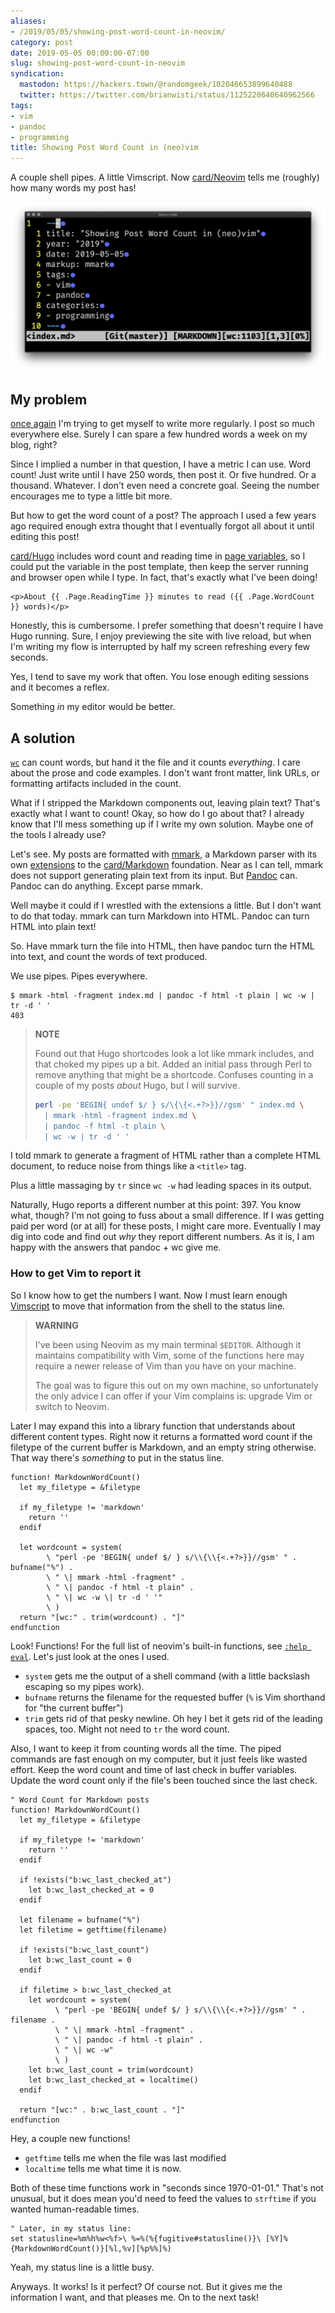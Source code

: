 ```yaml
---
aliases:
- /2019/05/05/showing-post-word-count-in-neovim/
category: post
date: 2019-05-05 00:00:00-07:00
slug: showing-post-word-count-in-neovim
syndication:
  mastodon: https://hackers.town/@randomgeek/102046653899640488
  twitter: https://twitter.com/brianwisti/status/1125220640640962566
tags:
- vim
- pandoc
- programming
title: Showing Post Word Count in (neo)vim
---
```


A couple shell pipes. A little Vimscript. Now [card/Neovim](../../../card/Neovim.md) tells me (roughly) how many words my post has!

<!--more-->

![attachments/img/2019/cover-2019-05-05.png](../../../attachments/img/2019/cover-2019-05-05.png)

## My problem

[once again](../../2014/10/counting-words-in-blog-posts.md) I'm trying to get myself to write more regularly. I post so much everywhere else. Surely I can spare a few hundred words a week on my blog, right?

Since I implied a number in that question, I have a metric I can use. Word count! Just write until I have 250 words, then post it. Or five hundred. Or a thousand. Whatever. I don't even need a concrete goal.  Seeing the number encourages me to type a little bit more.

But how to get the word count of a post? The approach I used a few years ago required enough extra thought that I eventually forgot all about it until editing this post!

[card/Hugo](../../../card/Hugo.md) includes word count and reading time in [page variables](https://gohugo.io/variables/page/), so I could put the variable in the post template, then keep the server running and browser open while I type. In fact, that's exactly what I've been doing!

````
<p>About {{ .Page.ReadingTime }} minutes to read ({{ .Page.WordCount }} words)</p>
````

Honestly, this is cumbersome. I prefer something that doesn't require I have Hugo running. Sure, I enjoy previewing the site with live reload, but when I'm writing my flow is interrupted by half my screen refreshing every few seconds.

Yes, I tend to save my work that often. You lose enough editing sessions and it
becomes a reflex.

Something *in* my editor would be better.

## A solution

[`wc`](https://en.wikipedia.org/wiki/Wc_(Unix)) can count words, but hand it the file and it counts *everything*. I care about the prose and code examples. I don't want front matter, link URLs, or formatting artifacts included in the count.

What if I stripped the Markdown components out, leaving plain text? That's exactly what I want to count! Okay, so how do I go about that? I already know that I'll mess something up if I write my own solution. Maybe one of the tools I already use?

Let's see. My posts are formatted with [mmark](https://mmark.nl/), a Markdown parser with its own [extensions](https://mmark.nl/) to the [card/Markdown](../../../card/Markdown.md) foundation. Near as I can tell, mmark does not support generating plain text from its input.  But [Pandoc](https://pandoc.org/) can. Pandoc can do anything. Except parse mmark.

Well maybe it could if I wrestled with the extensions a little. But I don't want to do that today. mmark can turn Markdown into HTML. Pandoc can turn HTML into plain text!

So. Have mmark turn the file into HTML, then have pandoc turn the HTML into text, and count the words of text produced.

We use pipes. Pipes everywhere.

````
$ mmark -html -fragment index.md | pandoc -f html -t plain | wc -w | tr -d ' '
403
````

 > 
 > **NOTE**
>
 > Found out that Hugo shortcodes look a lot like mmark includes, and that choked my pipes up a bit. Added an initial pass through Perl to remove anything that might be a shortcode. Confuses counting in a couple of my posts *about* Hugo, but I will survive.
 > 
 > ````sh
 > perl -pe 'BEGIN{ undef $/ } s/\{\{<.+?>}}//gsm' " index.md \
 >   | mmark -html -fragment index.md \
 >   | pandoc -f html -t plain \
 >   | wc -w | tr -d ' '
 > ````

I told mmark to generate a fragment of HTML rather than a complete HTML document, to reduce noise from things like a `<title>` tag.

Plus a little massaging by `tr` since `wc -w` had leading spaces in its output.

Naturally, Hugo reports a different number at this point: 397. You know what, though? I'm not going to fuss about a small difference. If I was getting paid per word (or at all) for these posts, I might care more. Eventually I may dig into code and find out *why* they report different numbers. As it is, I am happy with the answers that pandoc + wc give me.

### How to get Vim to report it

So I know how to get the numbers I want. Now I must learn enough [Vimscript](http://learnvimscriptthehardway.stevelosh.com/) to move that information from the shell to the status line.

 > 
 > **WARNING**
>
 > I've been using Neovim as my main terminal `$EDITOR`. Although it maintains compatibility with Vim, some of the functions here may require a newer release of Vim than you have on your machine.
 > 
 > The goal was to figure this out on my own machine, so unfortunately the only advice I can offer if your Vim complains is: upgrade Vim or switch to Neovim.

Later I may expand this into a library function that understands about different content types. Right now it returns a formatted word count if the filetype of the current buffer is Markdown, and an empty string otherwise. That way there's *something* to put in the status line.

````vim
function! MarkdownWordCount()
  let my_filetype = &filetype

  if my_filetype != 'markdown'
    return ''
  endif

  let wordcount = system(
        \ "perl -pe 'BEGIN{ undef $/ } s/\\{\\{<.+?>}}//gsm' " . bufname("%") .
        \ " \| mmark -html -fragment" .
        \ " \| pandoc -f html -t plain" .
        \ " \| wc -w \| tr -d ' '"
        \ )
  return "[wc:" . trim(wordcount) . "]"
endfunction
````

Look! Functions! For the full list of neovim's built-in functions, see [`:help eval`](https://neovim.io/doc/user/eval.html). Let's just look at the ones I used.

* `system` gets me the output of a shell command (with a little backslash escaping so my pipes work).
* `bufname` returns the filename for the requested buffer (`%` is Vim shorthand for "the current buffer")
* `trim` gets rid of that pesky newline. Oh hey I bet it gets rid of the leading spaces, too. Might not need to `tr` the word count.

Also, I want to keep it from counting words all the time. The piped commands are fast enough on my computer, but it just feels like wasted effort. Keep the word count and time of last check in buffer variables. Update the word count only if the file's been touched since the last check.

````vim
" Word Count for Markdown posts
function! MarkdownWordCount()
  let my_filetype = &filetype

  if my_filetype != 'markdown'
    return ''
  endif

  if !exists("b:wc_last_checked_at")
    let b:wc_last_checked_at = 0
  endif

  let filename = bufname("%")
  let filetime = getftime(filename)

  if !exists("b:wc_last_count")
    let b:wc_last_count = 0
  endif

  if filetime > b:wc_last_checked_at
    let wordcount = system(
          \ "perl -pe 'BEGIN{ undef $/ } s/\\{\\{<.+?>}}//gsm' " . filename .
          \ " \| mmark -html -fragment" .
          \ " \| pandoc -f html -t plain" .
          \ " \| wc -w"
          \ )
    let b:wc_last_count = trim(wordcount)
    let b:wc_last_checked_at = localtime()
  endif

  return "[wc:" . b:wc_last_count . "]"
endfunction
````

Hey, a couple new functions!

* `getftime` tells me when the file was last modified
* `localtime` tells me what time it is now.

Both of these time functions work in "seconds since 1970-01-01." That's not unusual, but it does mean you'd need to feed the values to `strftime` if you wanted human-readable times.

````vim
" Later, in my status line:
set statusline=%m%h%w<%f>\ %=%(%{fugitive#statusline()}\ [%Y]%{MarkdownWordCount()}[%l,%v][%p%%]%)
````

Yeah, my status line is a little busy.

Anyways. It works! Is it perfect? Of course not. But it gives me the information I want, and that pleases me. On to the next task!